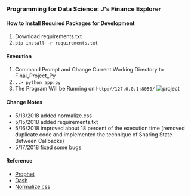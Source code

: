 ### Programming for Data Science: J's Finance Explorer

#### How to Install Required Packages for Development
1. Download requirements.txt
2. `pip install -r requirements.txt`

#### Execution
1. Command Prompt and Change Current Working Directory to Final_Project_Py
2. `..> python app.py`
3. The Program Will be Running on `http://127.0.0.1:8050/`
![project](https://user-images.githubusercontent.com/22257488/40204844-908f2eba-59ef-11e8-9153-cadb72135b16.png)

#### Change Notes
- 5/13/2018 added normalize.css
- 5/15/2018 added requirements.txt
- 5/16/2018 improved about 18 percent of the execution time (removed duplicate code and implemented the technique of Sharing State Between Callbacks)
- 5/17/2018 fixed some bugs

#### Reference
- [Prophet](https://facebook.github.io/prophet/)
- [Dash](https://dash.plot.ly/)
- [Normalize.css](https://necolas.github.io/normalize.css/)
